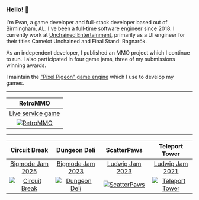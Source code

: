 ### Hello! 👋

I'm Evan, a game developer and full-stack developer based out of Birmingham, AL. I've been a full-time software engineer since 2018. I currently work at [Unchained Entertainment](https://www.unchained-entertainment.com), primarily as a UI engineer for their titles Camelot Unchained and Final Stand: Ragnarök.

As an independent developer, I published an MMO project which I continue to run. I also participated in four game jams, three of my submissions winning awards.

I maintain the ["Pixel Pigeon" game engine](https://github.com/evannorton/pixel-pigeon) which I use to develop my games.

---

|                                                   RetroMMO                                                   |
| :----------------------------------------------------------------------------------------------------------: |
|                                  [Live service game](https://retro-mmo.com)                                  |
| [![RetroMMO](https://img.itch.zone/aW1nLzcyMzU1ODUucG5n/315x250%23c/Ciyyjl.png)](https://retro-mmo.com/play) |

---

| Circuit Break | Dungeon Deli | ScatterPaws | Teleport Tower |
| :----------------------------------------------------------------------------------------------------------: | :----------------------------------------------------------------------------------------------------------------------------: | :-: | :-: |
| [Bigmode Jam 2025](https://itch.io/jam/bigmode-game-jam-2025/rate/3298414) | [Bigmode Jam 2023](https://itch.io/jam/bigmode-2023/rate/2421852) | [Ludwig Jam 2023](https://itch.io/jam/ludwig-2023/rate/1941466) | [Ludwig Jam 2021](https://itch.io/jam/ludwig-2021/rate/1250346) |
| [![Circuit Break](https://img.itch.zone/aW1nLzE5OTA5Njc5LnBuZw==/315x250%23c/vzgndr.png)](https://evanmmo.itch.io/circuit-break) | [![Dungeon Deli](https://img.itch.zone/aW1nLzE0MzMzNjI1LnBuZw==/315x250%23c/A2C2Xu.png)](https://evanmmo.itch.io/dungeon-deli) | [![ScatterPaws](https://img.itch.zone/aW1nLzExNDI5MTYyLnBuZw==/315x250%23c/yeGszs.png)](https://evanmmo.itch.io/scatterpaws) | [![Teleport Tower](https://img.itch.zone/aW1nLzcyODYyOTkucG5n/315x250%23c/58pusG.png)](https://evanmmo.itch.io/teleport-tower) |
